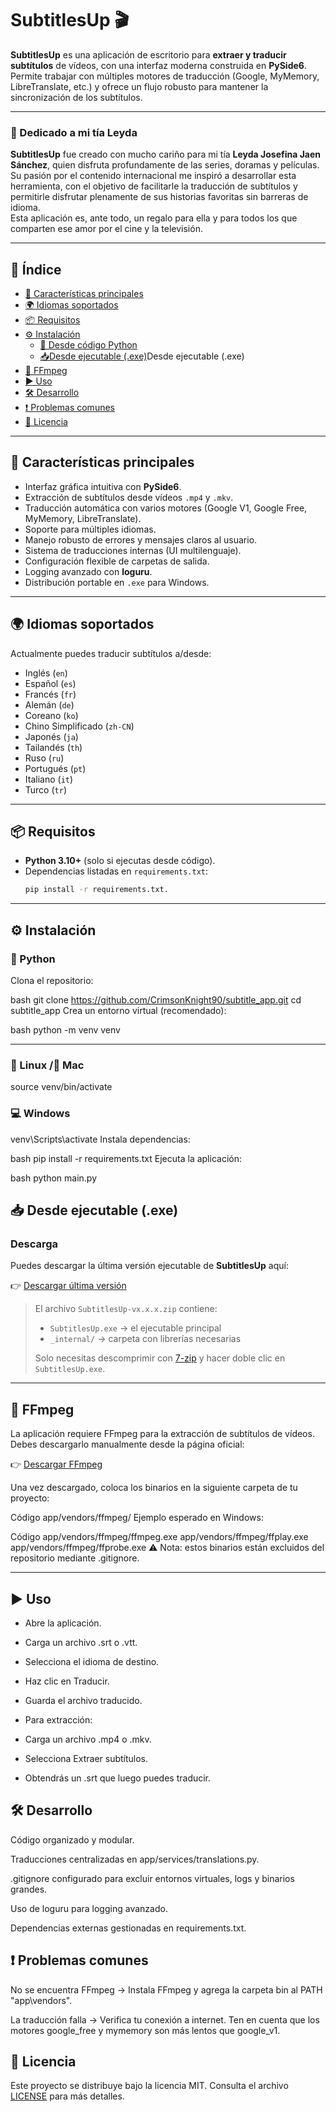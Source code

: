 # SubtitlesUp 🎬

**SubtitlesUp** es una aplicación de escritorio para **extraer y traducir subtítulos** de vídeos, con una interfaz moderna construida en **PySide6**.  
Permite trabajar con múltiples motores de traducción (Google, MyMemory, LibreTranslate, etc.) y ofrece un flujo robusto para mantener la sincronización de los subtítulos.

---

### 💖 Dedicado a mi tía Leyda

**SubtitlesUp** fue creado con mucho cariño para mi tía **Leyda Josefina Jaen Sánchez**, quien disfruta profundamente de las series, doramas y películas.  
Su pasión por el contenido internacional me inspiró a desarrollar esta herramienta, con el objetivo de facilitarle la traducción de subtítulos y permitirle disfrutar plenamente de sus historias favoritas sin barreras de idioma.  
Esta aplicación es, ante todo, un regalo para ella y para todos los que comparten ese amor por el cine y la televisión.

---

## 📑 Índice
- [🚀 Características principales](#-características-principales)
- [🌍 Idiomas soportados](#-idiomas-soportados)
- [📦 Requisitos](#-requisitos)
- [⚙️ Instalación](#️-instalación)
  - [🐍 Desde código Python](#-python)
  - [📥Desde ejecutable (.exe)](#-desde-ejecutable-exe)Desde ejecutable (.exe)
- [🎥 FFmpeg](#-ffmpeg)
- [▶️ Uso](#️-uso)
- [🛠️ Desarrollo](#️-desarrollo)
- [❗ Problemas comunes](#-problemas-comunes)
- [📜 Licencia](#-licencia)

---

## 🚀 Características principales
- Interfaz gráfica intuitiva con **PySide6**.
- Extracción de subtítulos desde vídeos `.mp4` y `.mkv`.
- Traducción automática con varios motores (Google V1, Google Free, MyMemory, LibreTranslate).
- Soporte para múltiples idiomas.
- Manejo robusto de errores y mensajes claros al usuario.
- Sistema de traducciones internas (UI multilenguaje).
- Configuración flexible de carpetas de salida.
- Logging avanzado con **loguru**.
- Distribución portable en `.exe` para Windows.

---

## 🌍 Idiomas soportados
Actualmente puedes traducir subtítulos a/desde:

- Inglés (`en`)
- Español (`es`)
- Francés (`fr`)
- Alemán (`de`)
- Coreano (`ko`)
- Chino Simplificado (`zh-CN`)
- Japonés (`ja`)
- Tailandés (`th`)
- Ruso (`ru`)
- Portugués (`pt`)
- Italiano (`it`)
- Turco (`tr`)

---

## 📦 Requisitos

- **Python 3.10+** (solo si ejecutas desde código).
- Dependencias listadas en `requirements.txt`:
  ```bash
  pip install -r requirements.txt.

---

## ⚙️ Instalación
### 🐍 Python
Clona el repositorio:

bash
git clone https://github.com/CrimsonKnight90/subtitle_app.git
cd subtitle_app
Crea un entorno virtual (recomendado):

bash
python -m venv venv

---

### 🐧 Linux /🍎 Mac
source venv/bin/activate
### 💻 Windows
venv\Scripts\activate
Instala dependencias:

bash
pip install -r requirements.txt
Ejecuta la aplicación:

bash
python main.py

## 📥 Desde ejecutable (.exe)
### Descarga

Puedes descargar la última versión ejecutable de **SubtitlesUp** aquí:

👉 [Descargar última versión](https://github.com/CrimsonKnight90/subtitle_app/releases/latest)

> El archivo `SubtitlesUp-vx.x.x.zip` contiene:
> - `SubtitlesUp.exe` → el ejecutable principal  
> - `_internal/` → carpeta con librerías necesarias  
>
> Solo necesitas descomprimir con [7-zip](https://www.7-zip.org/download.html) y hacer doble clic en `SubtitlesUp.exe`.

---

## 🎥 FFmpeg
La aplicación requiere FFmpeg para la extracción de subtítulos de vídeos. Debes descargarlo manualmente desde la página oficial:

👉 [Descargar FFmpeg](https://ffmpeg.org/download.html)

Una vez descargado, coloca los binarios en la siguiente carpeta de tu proyecto:

Código
app/vendors/ffmpeg/
Ejemplo esperado en Windows:

Código
app/vendors/ffmpeg/ffmpeg.exe
app/vendors/ffmpeg/ffplay.exe
app/vendors/ffmpeg/ffprobe.exe
⚠️ Nota: estos binarios están excluidos del repositorio mediante .gitignore.

---

## ▶️ Uso
- Abre la aplicación.

- Carga un archivo .srt o .vtt.

- Selecciona el idioma de destino.

- Haz clic en Traducir.

- Guarda el archivo traducido.

- Para extracción:

- Carga un archivo .mp4 o .mkv.

- Selecciona Extraer subtítulos.

- Obtendrás un .srt que luego puedes traducir.

## 🛠️ Desarrollo
Código organizado y modular.

Traducciones centralizadas en app/services/translations.py.

.gitignore configurado para excluir entornos virtuales, logs y binarios grandes.

Uso de loguru para logging avanzado.

Dependencias externas gestionadas en requirements.txt.

## ❗ Problemas comunes
No se encuentra FFmpeg → Instala FFmpeg y agrega la carpeta bin al PATH "app\vendors".

La traducción falla → Verifica tu conexión a internet. Ten en cuenta que los motores google_free y mymemory son más lentos que google_v1.

## 📜 Licencia
Este proyecto se distribuye bajo la licencia MIT. Consulta el archivo [LICENSE](https://github.com/CrimsonKnight90/subtitle_app/blob/main/LICENSE) para más detalles.
